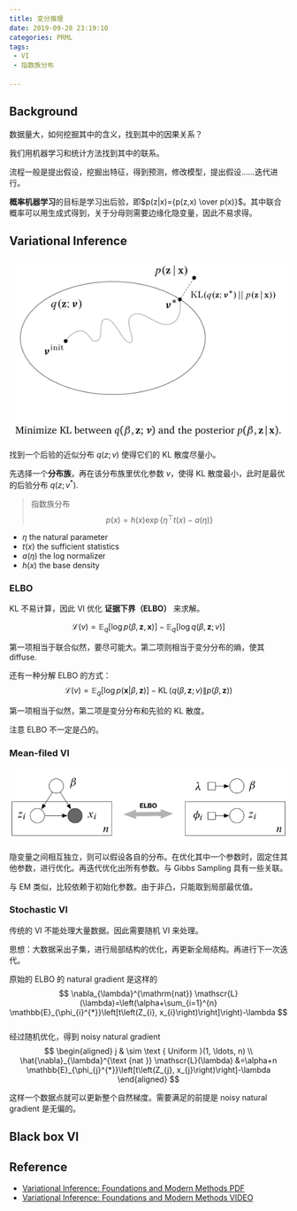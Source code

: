 ```yaml
---
title: 变分推理
date: 2019-09-28 23:19:10
categories: PRML
tags:
 - VI
 - 指数族分布

---
```


## Background
数据量大，如何挖掘其中的含义，找到其中的因果关系？

我们用机器学习和统计方法找到其中的联系。

流程一般是提出假设，挖掘出特征，得到预测，修改模型，提出假设……迭代进行。

**概率机器学习**的目标是学习出后验，即$p(z|x)={p(z,x) \over p(x)}$。其中联合概率可以用生成式得到，关于分母则需要边缘化隐变量，因此不易求得。

## Variational Inference

![](variational-inference/VI-family.png)

找到一个后验的近似分布 $q(z;v)$ 使得它们的 KL 散度尽量小。

先选择一个**分布族**，再在该分布族里优化参数 $v$，使得 KL 散度最小，此时是最优的后验分布 $q(z;v^*)$.

> 指数族分布  
$$
p(x)=h(x) \exp \left\{\eta^{\top} t(x)-a(\eta)\right\}
$$
- $\eta$ the natural parameter
- $t(x)$ the sufficient statistics
- $a(\eta)$ the log normalizer
- $h(x)$ the base density

### ELBO

KL 不易计算，因此 VI 优化 **证据下界（ELBO）** 来求解。

$$
\mathscr{L}(v)=\mathbb{E}_{q}[\log p(\beta, \mathbf{z}, \mathbf{x})]-\mathbb{E}_{q}[\log q(\beta, \mathbf{z} ; v)]
$$

第一项相当于联合似然，要尽可能大。第二项则相当于变分分布的熵，使其 diffuse.

还有一种分解 ELBO 的方式：
$$
\mathscr{L}(v)=\mathbb{E}_{q}[\log p(\mathbf{x} | \beta, \mathbf{z})]-\operatorname{KL}(q(\beta, \mathbf{z} ; v) \| p(\beta, \mathbf{z}))
$$

第一项相当于似然，第二项是变分分布和先验的 KL 散度。

注意 ELBO 不一定是凸的。

### Mean-filed VI

![](variational-inference/Mean-field.png)

隐变量之间相互独立，则可以假设各自的分布。在优化其中一个参数时，固定住其他参数，进行优化。再迭代优化出所有参数。与 Gibbs Sampling 具有一些关联。

与 EM 类似，比较依赖于初始化参数。由于非凸，只能取到局部最优值。

### Stochastic VI

传统的 VI 不能处理大量数据。因此需要随机 VI 来处理。

思想：大数据采出子集，进行局部结构的优化，再更新全局结构。再进行下一次迭代。

原始的 ELBO 的 natural gradient 是这样的  
$$
\nabla_{\lambda}^{\mathrm{nat}} \mathscr{L}(\lambda)=\left(\alpha+\sum_{i=1}^{n} \mathbb{E}_{\phi_{i}^{*}}\left[t\left(Z_{i}, x_{i}\right)\right]\right)-\lambda
$$  
经过随机优化，得到 noisy natural gradient 
$$
\begin{aligned} j & \sim \text { Uniform }(1, \ldots, n) \\ \hat{\nabla}_{\lambda}^{\text {nat }} \mathscr{L}(\lambda) &=\alpha+n \mathbb{E}_{\phi_{j}^{*}}\left[t\left(Z_{j}, x_{j}\right)\right]-\lambda \end{aligned}
$$

这样一个数据点就可以更新整个自然梯度。需要满足的前提是 noisy natural gradient 是无偏的。

## Black box VI


## Reference
- [Variational Inference: Foundations and Modern Methods PDF](https://media.nips.cc/Conferences/2016/Slides/6199-Slides.pdf)
- [Variational Inference: Foundations and Modern Methods VIDEO](https://www.bilibili.com/video/av43405716/)